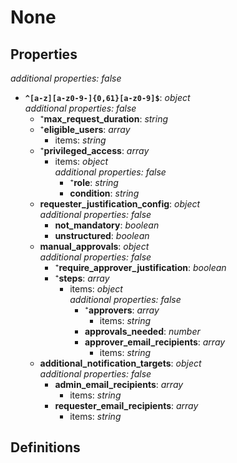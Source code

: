 # None

<!-- markdownlint-disable MD036 -->

## Properties

*additional properties: false*

- **`^[a-z][a-z0-9-]{0,61}[a-z0-9]$`**: *object*
  <br>*additional properties: false*
  - ⁺**max_request_duration**: *string*
  - ⁺**eligible_users**: *array*
    - items: *string*
  - ⁺**privileged_access**: *array*
    - items: *object*
      <br>*additional properties: false*
      - ⁺**role**: *string*
      - **condition**: *string*
  - **requester_justification_config**: *object*
    <br>*additional properties: false*
    - **not_mandatory**: *boolean*
    - **unstructured**: *boolean*
  - **manual_approvals**: *object*
    <br>*additional properties: false*
    - ⁺**require_approver_justification**: *boolean*
    - ⁺**steps**: *array*
      - items: *object*
        <br>*additional properties: false*
        - ⁺**approvers**: *array*
          - items: *string*
        - **approvals_needed**: *number*
        - **approver_email_recipients**: *array*
          - items: *string*
  - **additional_notification_targets**: *object*
    <br>*additional properties: false*
    - **admin_email_recipients**: *array*
      - items: *string*
    - **requester_email_recipients**: *array*
      - items: *string*

## Definitions


